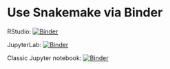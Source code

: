 # Use Snakemake via Binder

RStudio: [![Binder](http://mybinder.org/badge_logo.svg)](http://mybinder.org/v2/gh/marskar/snakemake/master?urlpath=rstudio)

JupyterLab: [![Binder](http://mybinder.org/badge_logo.svg)](http://mybinder.org/v2/gh/marskar/snakemake/master?urlpath=lab)

Classic Jupyter notebook: [![Binder](http://mybinder.org/badge_logo.svg)](http://mybinder.org/v2/gh/marskar/snakemake/master)
